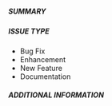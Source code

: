 
##### SUMMARY
<!--- Describe the changes in your pull request below. -->

##### ISSUE TYPE
<!--- Pick one below and delete the rest -->
- Bug Fix
- Enhancement
- New Feature
- Documentation

##### ADDITIONAL INFORMATION
<!--- Include additional information to help project maintainers understand your PR here. -->
<!--- If this is a bug fix and there is no related issue, please provide a step-by-step reproduction of the problem. -->
